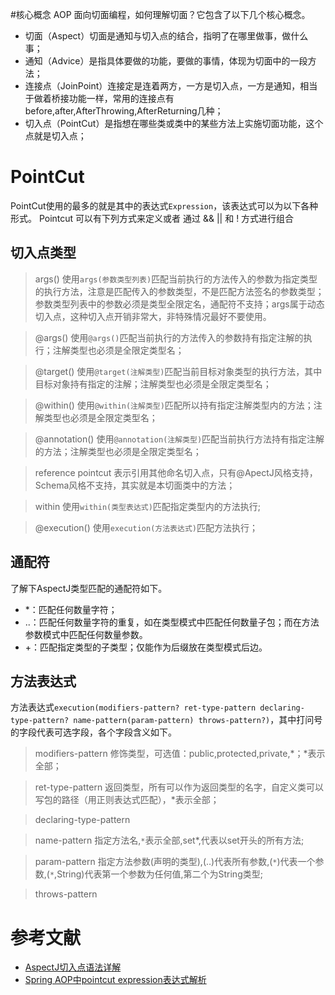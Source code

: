 #核心概念
AOP 面向切面编程，如何理解切面？它包含了以下几个核心概念。
 - 切面（Aspect）切面是通知与切入点的结合，指明了在哪里做事，做什么事；
 - 通知（Advice）是指具体要做的功能，要做的事情，体现为切面中的一段方法；
 - 连接点（JoinPoint）连接定是连着两方，一方是切入点，一方是通知，相当于做着桥接功能一样，常用的连接点有before,after,AfterThrowing,AfterReturning几种；
 - 切入点（PointCut）是指想在哪些类或类中的某些方法上实施切面功能，这个点就是切入点；  

# PointCut
PointCut使用的最多的就是其中的表达式`Expression`，该表达式可以为以下各种形式。
Pointcut 可以有下列方式来定义或者 通过 && || 和 ! 方式进行组合
## 切入点类型
>args() 使用`args(参数类型列表)`匹配当前执行的方法传入的参数为指定类型的执行方法，注意是匹配传入的参数类型，不是匹配方法签名的参数类型；参数类型列表中的参数必须是类型全限定名，通配符不支持；args属于动态切入点，这种切入点开销非常大，非特殊情况最好不要使用。

>@args() 使用`@args()`匹配当前执行的方法传入的参数持有指定注解的执行；注解类型也必须是全限定类型名；

>@target() 使用`@target(注解类型)`匹配当前目标对象类型的执行方法，其中目标对象持有指定的注解；注解类型也必须是全限定类型名；

>@within() 使用`@within(注解类型)`匹配所以持有指定注解类型内的方法；注解类型也必须是全限定类型名；

>@annotation() 使用`@annotation(注解类型)`匹配当前执行方法持有指定注解的方法；注解类型也必须是全限定类型名；

>reference pointcut 表示引用其他命名切入点，只有@ApectJ风格支持，Schema风格不支持，其实就是本切面类中的方法；

>within 使用`within(类型表达式)`匹配指定类型内的方法执行; 

>@execution() 使用`execution(方法表达式)`匹配方法执行；

## 通配符
了解下AspectJ类型匹配的通配符如下。
 * *：匹配任何数量字符；
 * ..：匹配任何数量字符的重复，如在类型模式中匹配任何数量子包；而在方法参数模式中匹配任何数量参数。
 * +：匹配指定类型的子类型；仅能作为后缀放在类型模式后边。

## 方法表达式
方法表达式`execution(modifiers-pattern? ret-type-pattern declaring-type-pattern? name-pattern(param-pattern) throws-pattern?)`，其中打问号的字段代表可选字段，各个字段含义如下。
>modifiers-pattern 修饰类型，可选值：public,protected,private,*；*表示全部；

>ret-type-pattern 返回类型，所有可以作为返回类型的名字，自定义类可以写包的路径（用正则表达式匹配），*表示全部；

>declaring-type-pattern 

>name-pattern 指定方法名,`*`表示全部,set*,代表以set开头的所有方法;

>param-pattern 指定方法参数(声明的类型),(..)代表所有参数,(`*`)代表一个参数,(`*`,String)代表第一个参数为任何值,第二个为String类型; 

>throws-pattern 


# 参考文献
 - [AspectJ切入点语法详解](http://sishuok.com/forum/posts/list/281.html)
 - [Spring AOP中pointcut expression表达式解析](https://www.cnblogs.com/panie2015/p/5889729.html)

 